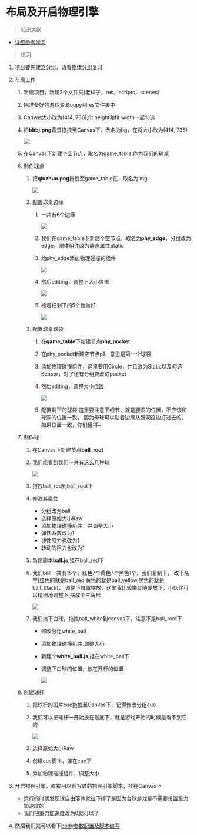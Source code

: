 # 布局及开启物理引擎

> 知识大纲
* [详细参考学习](../../Day16-30/day-020-物理引擎基本配置/00-物理引擎基本配置.md)

> 练习
1. 项目要先建立分组，请看[物体分组复习](./02-物体分组复习.md)
2. 布局工作
    1. 新建项目，新建3个文件夹(老样子，res，scripts，scenes)
    2. 把准备好的游戏资源copy到res文件夹中
    3. Canvas大小改为(414, 736),fit height和fit width一起勾选
    4. 把**bbbj.png**背景拖拽至Canvas下，改名为bg，在将大小改为(414, 736)
    
        ![](./images/拖拽背景.jpg)
        
    5. 在Canvas下新建个空节点，取名为game_table,作为我们的球桌
    6. 制作球桌
        1. 把**qiuzhuo.png**拖拽至game_table在，取名为img    
        
            ![](./images/拖拽球桌图片.jpg)
            
        2. 配置球桌边缘
            1. 一共有6个边缘
                
                ![](./images/配置6个边缘.jpg)
            
            2. 我们在game_table下新建个空节点，取名为**phy_edge**，分组改为edge，刚体组件改为静态属性Static    
            3. 给phy_edge添加物理碰撞的组件 
            
                ![](./images/给球桌添加物理碰撞的组件.jpg)   
                
            4. 然后editing，调整下大小位置   
                
                ![](./images/做好第一条边缘的物理碰撞器.jpg) 
                
            5. 接着把剩下的5个也做好
            
                ![](./images/配置好6条边缘.png)
                
        3. 配置球桌球袋
            1. 在**game_table**下新建节点**phy_pocket**   
            2. 在phy_pocket新建空节点p1，意思是第一个球袋
            3. 添加物理碰撞组件，这里要用Circle，并且改为Static以及勾选Sensor，对了还有分组要改成pocket
            4. 然后editing，调整大小位置  
            
                ![](./images/配置第一个球袋.jpg)   
            
            5. 配置剩下的球袋,这里要注意下细节，就是腰洞的位置，不应该和球洞的位置一致，
                因为母球可以贴着边缘从腰洞这边打过去的，如果位置一致，你们懂得~  
                
    7. 制作球
        1. 在Canvas下新建节点**ball_root**
        2. 我们能看到我们一共有这么几种球   
        
            ![](./images/一共四种球.jpg)   
            
        3. 拖拽ball_red到ball_root下
        4. 修改其属性
            * 分组改为ball
            * 选择原始大小Raw
            * 添加物理碰撞组件，并调整大小
            * 弹性系数改为1
            * 线性阻力也改为1
            * 转动的阻力也改为1
        5. 新建脚本**ball.js**,挂在ball_red下 
        6. 我们ball一共有15个，红色7个黄色7个黑色1个，我们复制下，
            改下名字(红色的就是ball_red,黄色的就是ball_yellow,黑色的就是ball_black)，
            调整下位置摆放，这里我比较懒就随便放下，小伙伴可以精细地调整下,摆成个三角形
            
            ![](./images/15个球摆放.jpg)
            
        7. 我们搞下白球，拖拽ball_white到canvas下，注意不是ball_root下
            * 修改分组white_ball
            * 添加物理碰撞组件,调整大小
            * 新建个**white_ball.js**,挂在white_ball下 
            * 调整下白球的位置，放在开杆的位置    
            
                ![](./images/调整白球的位置.jpg)   
                
    8. 创建球杆
        1. 把球杆的图片cue拖拽至Canvas下，记得修改分组cue
        2. 我们可以把球杆一开始放在最底下，就是游戏开始的时候是看不到它的    
        
            ![](./images/放球杆的位置.jpg)
            
        3. 选择原始大小Raw  
        4. 创建cue脚本，挂在cue下   
        5. 添加物理碰撞组件，调整大小 
        
3. 开启物理引擎，直接用以前写过的物理引擎脚本，挂在Canvas下 
    * 运行的时候发现球自由落体就往下掉了是因为台球游戏是不需要设置重力加速度的
    * 我们把重力加速度改为0就可以了 
    
4. 然后我们就可以看下[body参数配置及脚本编写](./03-body参数配置及脚本编写.md)                 
               